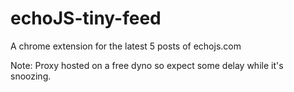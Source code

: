 # echoJS-tiny-feed
A chrome extension for the latest 5 posts of echojs.com

Note: Proxy hosted on a free dyno so expect some delay while it's snoozing.
